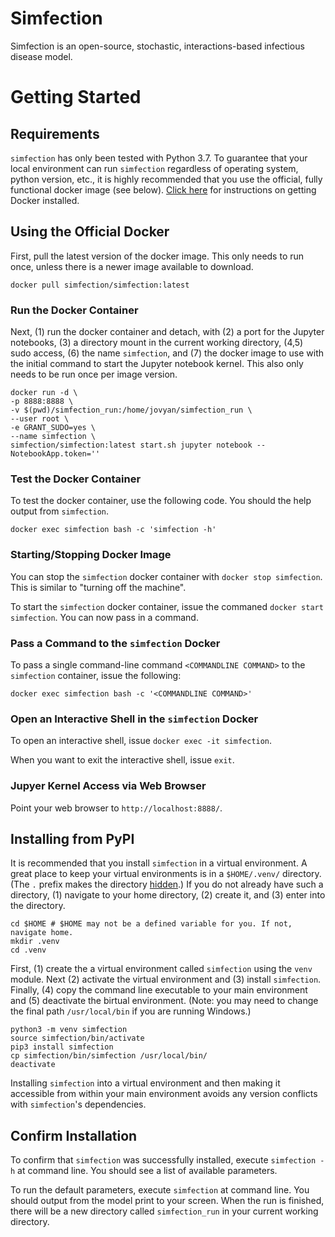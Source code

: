 # Simfection

Simfection is an open-source, stochastic, interactions-based infectious disease model.

# Getting Started

## Requirements
`simfection` has only been tested with Python 3.7. To guarantee that your local environment can run `simfection` regardless of operating system, python version, etc., it is highly recommended that you use the official, fully functional docker image (see below). [Click here](https://docs.docker.com/get-docker/) for instructions on getting Docker installed.

## Using the Official Docker

First, pull the latest version of the docker image. This only needs to run once, unless there is a newer image available to download.

```shell
docker pull simfection/simfection:latest
```

### Run the Docker Container

Next, (1) run the docker container and detach, with (2) a port for the Jupyter notebooks, (3) a directory mount in the current working directory, (4,5) sudo access, (6) the name `simfection`, and (7) the docker image to use with the initial command to start the Jupyter notebook kernel. This also only needs to be run once per image version.

```shell
docker run -d \
-p 8888:8888 \
-v $(pwd)/simfection_run:/home/jovyan/simfection_run \
--user root \
-e GRANT_SUDO=yes \
--name simfection \
simfection/simfection:latest start.sh jupyter notebook --NotebookApp.token=''
```

### Test the Docker Container

To test the docker container, use the following code. You should the help output from `simfection`.

```shell
docker exec simfection bash -c 'simfection -h'
```

### Starting/Stopping Docker Image

You can stop the `simfection` docker container with `docker stop simfection`. This is similar to "turning off the machine".

To start the `simfection` docker container, issue the commaned `docker start simfection`. You can now pass in a command.

### Pass a Command to the `simfection` Docker

To pass a single command-line command `<COMMANDLINE COMMAND>` to the `simfection` container, issue the following:

```shell
docker exec simfection bash -c '<COMMANDLINE COMMAND>'
```

### Open an Interactive Shell in the `simfection` Docker

To open an interactive shell, issue `docker exec -it simfection`.

When you want to exit the interactive shell, issue `exit`.

### Jupyer Kernel Access via Web Browser

Point your web browser to `http://localhost:8888/`.

## Installing from PyPI

It is recommended that you install `simfection` in a virtual environment. A great place to keep your virtual environments is in a `$HOME/.venv/` directory. (The `.` prefix makes the directory [hidden](https://en.wikipedia.org/wiki/Hidden_file_and_hidden_directory).) If you do not already have such a directory, (1) navigate to your home directory, (2) create it, and (3) enter into the directory.

```shell
cd $HOME # $HOME may not be a defined variable for you. If not, navigate home.
mkdir .venv
cd .venv
```

First, (1) create the a virtual environment called `simfection` using the `venv` module. Next (2) activate the virtual environment and (3) install `simfection`. Finally, (4) copy the command line executable to your main environment and (5) deactivate the birtual environment. (Note: you may need to change the final path `/usr/local/bin` if you are running Windows.)

```shell
python3 -m venv simfection
source simfection/bin/activate
pip3 install simfection
cp simfection/bin/simfection /usr/local/bin/
deactivate
```
Installing `simfection` into a virtual environment and then making it accessible from within your main environment avoids any version conflicts with `simfection`'s dependencies.

## Confirm Installation

To confirm that `simfection` was successfully installed, execute `simfection -h` at command line. You should see a list of available parameters.

To run the default parameters, execute `simfection` at command line. You should output from the model print to your screen. When the run is finished, there will be a new directory called `simfection_run` in your current working directory.
